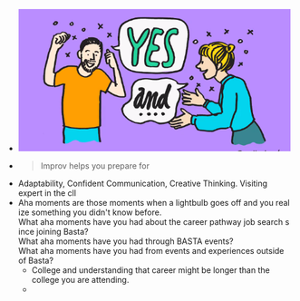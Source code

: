 - ![image.png](../assets/image_1715440153151_0.png)
- > Improv helps you prepare for
- Adaptability, Confident Communication, Creative Thinking. Visiting expert in the cll
- Aha moments are those moments when a lightbulb goes off and you realize something you didn't know before.
  What aha moments have you had about the career pathway job search since joining Basta?
  What aha moments have you had through BASTA events?
  What aha moments have you had from events and experiences outside of Basta?
	- College and understanding that career might be longer than the college you are attending.
	-